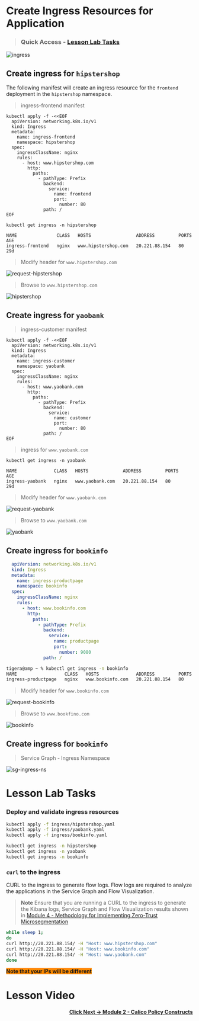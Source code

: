 # Create Ingress Resources for Application

> ### Quick Access - [Lesson Lab Tasks](#Lesson-Lab-Tasks) 

![ingress](images/ingress.png)

## Create ingress for `hipstershop`

The following manifest will create an ingress resource for the `frontend` deployment in the `hipstershop` namespace. 

> ingress-frontend manifest

```
kubectl apply -f -<<EOF
  apiVersion: networking.k8s.io/v1
  kind: Ingress
  metadata:
    name: ingress-frontend
    namespace: hipstershop
  spec:
    ingressClassName: nginx
    rules:
      - host: www.hipstershop.com
        http:
          paths:
            - pathType: Prefix
              backend:
                service:
                  name: frontend
                  port:
                    number: 80
              path: /
EOF
```

```
kubectl get ingress -n hipstershop

```

```
NAME               CLASS   HOSTS                 ADDRESS         PORTS   AGE
ingress-frontend   nginx   www.hipstershop.com   20.221.88.154   80      29d
```

> Modify header for `www.hipstershop.com`

![request-hipstershop](images/request-hipstershop.png)

> Browse to `www.hipstershop.com`

![hipstershop](images/hipstershop.png)


## Create ingress for `yaobank`

> ingress-customer manifest

```
kubectl apply -f -<<EOF
  apiVersion: networking.k8s.io/v1
  kind: Ingress
  metadata:
    name: ingress-customer
    namespace: yaobank
  spec:
    ingressClassName: nginx
    rules:
      - host: www.yaobank.com
        http:
          paths:
            - pathType: Prefix
              backend:
                service:
                  name: customer
                  port:
                    number: 80
              path: /
EOF
```

> ingress for `www.yaobank.com`

```
kubectl get ingress -n yaobank    

```

```
NAME              CLASS   HOSTS             ADDRESS         PORTS   AGE
ingress-yaobank   nginx   www.yaobank.com   20.221.88.154   80      29d
```

> Modify header for `www.yaobank.com`

![request-yaobank](images/request-yaobank.png)

> Browse to `www.yaobank.com`

![yaobank](images/yaobank.png)

## Create ingress for `bookinfo`

```yaml
  apiVersion: networking.k8s.io/v1
  kind: Ingress
  metadata:
    name: ingress-productpage
    namespace: bookinfo
  spec:
    ingressClassName: nginx
    rules:
      - host: www.bookinfo.com
        http:
          paths:
            - pathType: Prefix
              backend:
                service:
                  name: productpage
                  port:
                    number: 9080
              path: /
```

```bash
tigera@amp ~ % kubectl get ingress -n bookinfo
NAME                  CLASS   HOSTS              ADDRESS         PORTS   AGE
ingress-productpage   nginx   www.bookinfo.com   20.221.88.154   80      29d
```
> Modify header for `www.bookinfo.com`

![request-bookinfo](images/request-bookinfo.png)

> Browse to `www.bookfino.com`

![bookinfo](images/bookinfo.png)

## Create ingress for `bookinfo`

> Service Graph - Ingress Namespace

![sg-ingress-ns](images/sg-ingress-ns.png)

# Lesson Lab Tasks

### Deploy and validate ingress resources

```bash
kubectl apply -f ingress/hipstershop.yaml
kubectl apply -f ingress/yaobank.yaml
kubectl apply -f ingress/bookinfo.yaml
```

```bash
kubectl get ingress -n hipstershop 
kubectl get ingress -n yaobank 
kubectl get ingress -n bookinfo
```

### `curl` to the ingress

CURL to the ingress to generate flow logs. Flow logs are required to analyze the applications in the Service Graph and Flow Visualization.

> **Note**
> Ensure that you are running a CURL to the ingress to generate the Kibana logs, Service Graph and Flow Visualization results shown in [Module 4 - Methodology for Implementing Zero-Trust Microsegmentation](https://github.com/tigera-cs/quickstart-self-service/blob/main/modules/module-4-introduction.md)

```bash
while sleep 1;
do 
curl http://20.221.88.154/ -H "Host: www.hipstershop.com"
curl http://20.221.88.154/ -H "Host: www.bookinfo.com"
curl http://20.221.88.154/ -H "Host: www.yaobank.com"
done
```

<span style="background-color: #FF8900">**Note that your IPs will be different**</span>

# Lesson Video


#### <div align="right">  [Click Next -> Module 2 - Calico Policy Constructs](https://github.com/tigera-cs/quickstart-self-service/blob/main/modules/module-2-introduction.md) </div>
